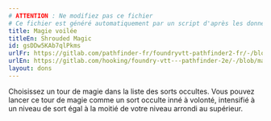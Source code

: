 ```yaml
---
# ATTENTION : Ne modifiez pas ce fichier
# Ce fichier est généré automatiquement par un script d'après les données du module Foundry VTT officiel et de sa traduction
title: Magie voilée
titleEn: Shrouded Magic
id: gsDDw5KAb7qlPkms
urlFr: https://gitlab.com/pathfinder-fr/foundryvtt-pathfinder2-fr/-/blob/master/data/feats/gsDDw5KAb7qlPkms.htm
urlEn: https://gitlab.com/hooking/foundry-vtt---pathfinder-2e/-/blob/master/packs/data/feats.db/shrouded-magic.json
layout: dons
---
```

Choisissez un tour de magie dans la liste des sorts occultes. Vous pouvez lancer ce tour de magie comme un sort occulte inné à volonté, intensifié à un niveau de sort égal à la moitié de votre niveau arrondi au supérieur.
